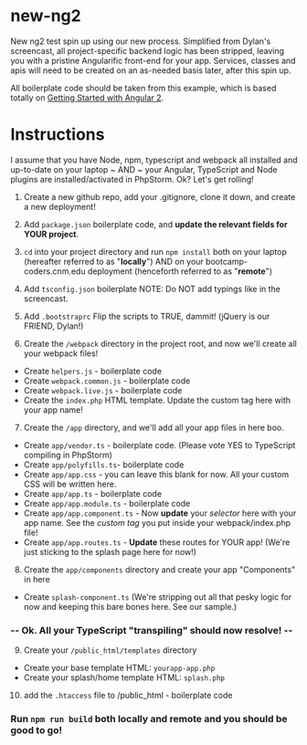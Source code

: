 # new-ng2
New ng2 test spin up using our new process. Simplified from Dylan's screencast, all project-specific backend logic has been stripped, leaving you with a pristine Angularific front-end for your app. Services, classes and apis will need to be created on an as-needed basis later, after this spin up.

All boilerplate code should be taken from this example, which is based totally on [Getting Started with Angular 2](https://bootcamp-coders.cnm.edu/screencasts/getting-started-with-angular2/).

# Instructions
I assume that you have Node, npm, typescript and webpack all installed and up-to-date on your laptop
~ AND ~
your Angular, TypeScript and Node plugins are installed/activated in PhpStorm. Ok? Let's get rolling!

1. Create a new github repo, add your .gitignore, clone it down, and create a new deployment!
2. Add `package.json` boilerplate code, and **update the relevant fields for YOUR project**.
3. `cd` into your project directory and run `npm install` both on your laptop (hereafter referred to as "**locally**") AND on your bootcamp-coders.cnm.edu deployment (henceforth referred to as "**remote**")
4. Add `tsconfig.json` boilerplate
NOTE: Do NOT add typings like in the screencast.

5. Add `.bootstraprc` Flip the scripts to TRUE, dammit! (jQuery is our FRIEND, Dylan!)

6. Create the `/webpack` directory in the project root, and now we'll create all your webpack files!
 - Create `helpers.js` - boilerplate code
 - Create `webpack.common.js` - boilerplate code
 - Create `webpack.live.js` - boilerplate code
 - Create the `index.php` HTML template. Update the custom tag here with your app name!

7. Create the `/app` directory, and we'll add all your app files in here boo.
 - Create `app/vendor.ts` - boilerplate code. (Please vote YES to TypeScript compiling in PhpStorm)
 - Create `app/polyfills.ts`- boilerplate code
 - Create `app/app.css` - you can leave this blank for now. All your custom CSS will be written here.
 - Create `app/app.ts` - boilerplate code
 - Create `app/app.module.ts` - boilerplate code
 - Create `app/app.component.ts` - Now **update** your *selector* here with your app name. See the *custom tag* you put inside your webpack/index.php file!
 - Create `app/app.routes.ts` - **Update** these routes for YOUR app! (We're just sticking to the splash page here for now!)

8. Create the `app/components` directory and create your app "Components" in here
 - Create `splash-component.ts` (We're stripping out all that pesky logic for now and keeping this bare bones here. See our sample.)

### -- Ok. All your TypeScript "transpiling" should now resolve! --

9. Create your `/public_html/templates` directory
 - Create your base template HTML: `yourapp-app.php`
 - Create your splash/home template HTML: `splash.php`

10. add the `.htaccess` file to /public_html - boilerplate code

### Run `npm run build` both locally and remote and you should be good to go!